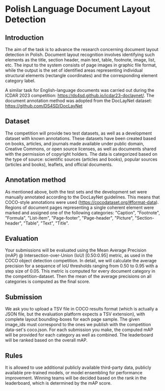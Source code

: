 # Polish Language Document Layout Detection

## Introduction

The aim of the task is to advance the research concerning document layout detection in Polish. Document layout recognition involves identifying such elements as the title, section header, main text, table, footnote, image, list, etc. The input to the system consists of page images in graphic file format, while the output is the set of identified areas representing individual structural elements (rectangle coordinates) and the corresponding element category label.

A similar task for English-language documents was carried out during the ICDAR 2023 competition: https://ds4sd.github.io/icdar23-doclaynet/. The document annotation method was adopted from the DocLayNet dataset: https://github.com/DS4SD/DocLayNet 

## Dataset

The competition will provide two test datasets, as well as a development dataset with known annotations. These datasets have been created based on books, articles, and journals made available under public domain, Creative Commons, or open source licenses, as well as documents shared with the permission of copyright holders. The data is categorized based on the type of source: scientific sources (articles and books), popular sources (articles and books), leaflets, and official documents.

## Annotation method

As mentioned above, both the test sets and the development set were manually annotated according to the DocLayNet guidelines. This means that COCO-style annotations were used (https://cocodataset.org/#format-data). Regions of document pages representing a single coherent element were marked and assigned one of the following categories: "Caption", "Footnote", "Formula", "List-item", "Page-footer", "Page-header", "Picture", "Section-header", "Table", "Text", "Title".

## Evaluation
Your submissions will be evaluated using the Mean Average Precision (mAP) @ Intersection-over-Union (IoU) [0.50:0.95] metric, as used in the COCO object detection competition. In detail, we will calculate the average precision for a sequence of IoU thresholds ranging from 0.50 to 0.95 with a step size of 0.05. This metric is computed for every document category in the competition-dataset. Then the mean of the average precisions on all categories is computed as the final score.

## Submission
We ask you to upload a TSV file in COCO results format (which is actually a JSON file, but the evaluation platform expects a TSV extension), with complete layout bounding-boxes for each page sample. The given image_ids must correspond to the ones we publish with the competition data-set's coco.json. For each submission you make, the computed mAP will be provided for each category as well as combined. The leaderboard will be ranked based on the overall mAP.

## Rules
It is allowed to use additional publicly available third-party data, publicly available pre-trained models, or model ensembling for performance improvement.
Winning teams will be decided based on the rank in the leaderboard, which is determined by the mAP score.
